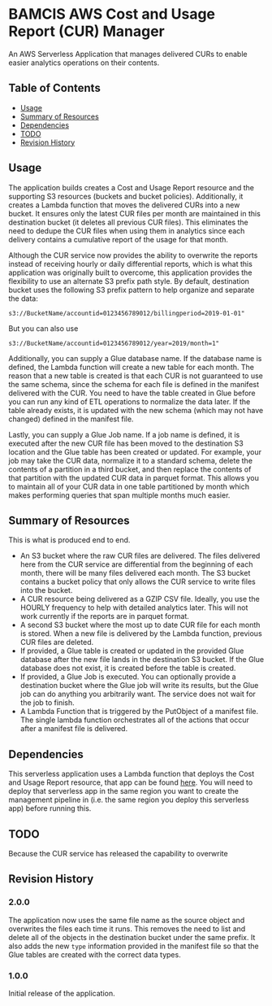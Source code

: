 # BAMCIS AWS Cost and Usage Report (CUR) Manager
An AWS Serverless Application that manages delivered CURs to enable easier analytics operations on their contents.

## Table of Contents
- [Usage](#usage)
- [Summary of Resources](#summary-of-resources)
- [Dependencies](#dependencies)
- [TODO](#todo)
- [Revision History](#revision-history)

## Usage
The application builds creates a Cost and Usage Report resource and the supporting S3 resources (buckets and bucket policies). Additionally, it creates a Lambda function that moves the delivered CURs into a new bucket. It ensures only the latest CUR files per month are maintained in this destination bucket (it deletes all previous CUR files). This eliminates the need to dedupe the CUR files when using them in analytics since each delivery contains a cumulative report of the usage for that month. 

Although the CUR service now provides the ability to overwrite the reports instead of receiving hourly or daily differential reports, which is what this application was originally built to overcome, this application provides the flexibility to use an alternate S3 prefix path style. By default, destination bucket uses the following S3 prefix pattern to help organize and separate the data:

    s3://BucketName/accountid=0123456789012/billingperiod=2019-01-01"

But you can also use

    s3://BucketName/accountid=0123456789012/year=2019/month=1"

Additionally, you can supply a Glue database name. If the database name is defined, the Lambda function will create a new table for each month. The reason that a new table is created is that each CUR is not guaranteed to use the same schema, since the schema for each file is defined in the manifest delivered with the CUR. You need to have the table created in Glue before you can run any kind of ETL operations to normalize the data later. If the table already exists, it is updated with the new schema (which may not have changed) defined in the manifest file.

Lastly, you can supply a Glue Job name. If a job name is defined, it is executed after the new CUR file has been moved to the destination S3 location and the Glue table has been created or updated. For example, your job may take the CUR data, normalize it to a standard schema, delete the contents of a partition in a third bucket, and then replace the contents of that partition with the updated CUR data in parquet format. This allows you to maintain all of your CUR data in one table partitioned by month which makes performing queries that span multiple months much easier.

## Summary of Resources
This is what is produced end to end.

+ An S3 bucket where the raw CUR files are delivered. The files delivered here from the CUR service are differential from the beginning of each month, there will be many files delivered each month. The S3 bucket contains a bucket policy that only allows the CUR service to write files into the bucket.
+ A CUR resource being delivered as a GZIP CSV file. Ideally, you use the HOURLY frequency to help with detailed analytics later. This will not work currently if the reports are in parquet format.
+ A second S3 bucket where the most up to date CUR file for each month is stored. When a new file is delivered by the Lambda function, previous CUR files are deleted. 
+ If provided, a Glue table is created or updated in the provided Glue database after the new file lands in the destination S3 bucket. If the Glue database does not exist, it is created before the table is created.
+ If provided, a Glue Job is executed. You can optionally provide a destination bucket where the Glue job will write its results, but the Glue job can do anything you arbitrarily want. The service does not wait for the job to finish.
+ A Lambda Function that is triggered by the PutObject of a manifest file. The single lambda function orchestrates all of the actions that occur after a manifest file is delivered.

 ## Dependencies

This serverless application uses a Lambda function that deploys the Cost and Usage Report resource, that
app can be found [here](https://github.com/bamcis-io/AWSCostAndUsageReport). You will need to deploy that serverless app
in the same region you want to create the management pipeline in (i.e. the same region you deploy this serverless app) before
running this. 

## TODO
Because the CUR service has released the capability to overwrite

## Revision History

### 2.0.0
The application now uses the same file name as the source object and overwrites the files each time it runs. This removes the need to list and delete all of the objects in the destination bucket under the same prefix. It also adds the new `type` information provided in the manifest file so that the Glue tables are created with the correct data types.

### 1.0.0
Initial release of the application.
